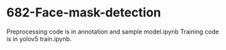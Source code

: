 # 682-Face-mask-detection

Preprocessing code is in annotation and sample model.ipynb
Training code is in yolov5 train.ipynb. 
